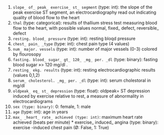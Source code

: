 

1. `slope_ of_ peak_ exercise_ st_ segment` (type: int): the slope of the peak exercise ST segment, an electrocardiography read out indicating quality of blood flow to the heart
2. `thal` (type: categorical): results of thallium stress test measuring blood flow to the heart, with possible values normal, fixed_ defect, reversible_ defect
3.  `resting. blood_ pressure` (type: int): resting bloqd pressure
4. `chest_ pain_ _type` (type: int): chest pain type (4 values)
5. `num_ major. vessels` (type: int): number of major vessels (0-3) colored by flourosopy
6. `fasting. blood_ sugar_ gt_ 120_ _mg_ per. _dl` (type: binary): fasting blood sugar »> 120 mg/dl .
7.  `resting_ ekg. results` (type: int): resting electrocardiographic results (values 0,1,2)
8. `serum_ cholesterol. _mg_ per. _dl` (type: int): serum cholestoral in mg/dl
9. `oldpeak_ eq_ st_ depression` (type: float): oldpeak= ST depression induced by exercise relative to rest, a measure of abnormality in electrocardiograms
10. `sex (type: binary)`: 0: female, 1: male
11. `age` (type: int): age in years
12. `max_ _heart_ rate_ achieved (type: int)`: maximum heart rate achieved (beats per minute) * exercise_ induced_ angina (type: binary): exercise -induced chest pain (Ø: False, 1: True)

